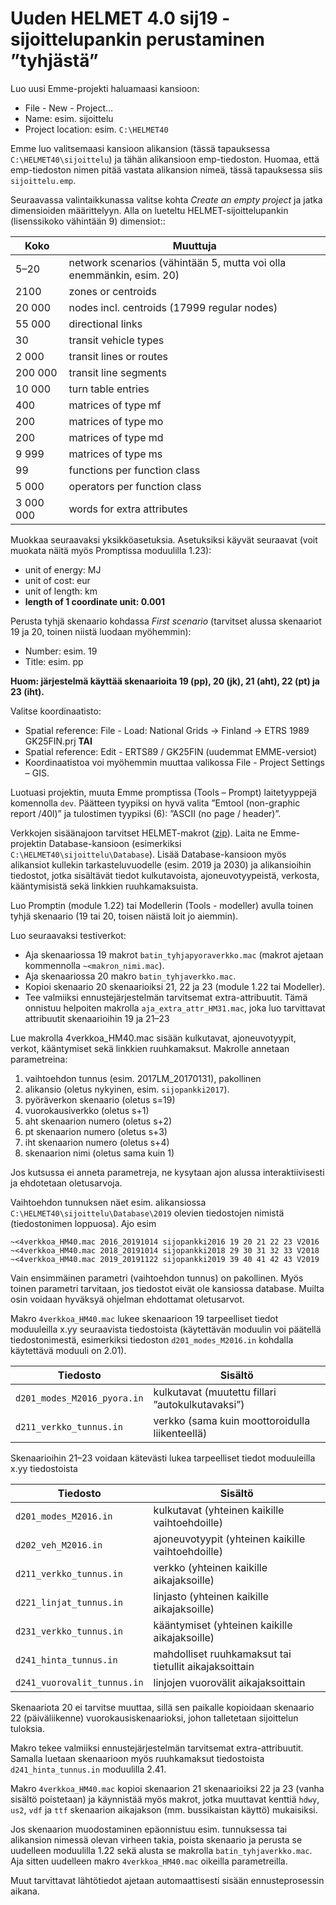 # Uuden HELMET 4.0 sij19 -sijoittelupankin perustaminen ”tyhjästä”

Luo uusi Emme-projekti haluamaasi kansioon:
- File - New - Project…
-	Name: esim. sijoittelu
-	Project location: esim. `C:\HELMET40`

Emme luo valitsemaasi kansioon alikansion (tässä tapauksessa `C:\HELMET40\sijoittelu`) ja tähän alikansioon emp-tiedoston. 
Huomaa, että emp-tiedoston nimen pitää vastata alikansion nimeä, tässä tapauksessa siis `sijoittelu.emp`.

Seuraavassa valintaikkunassa valitse kohta _Create an empty project_ ja jatka dimensioiden määrittelyyn. 
Alla on lueteltu HELMET-sijoittelupankin (lisenssikoko vähintään 9) dimensiot::

| Koko      |Muuttuja                                                             |
|-----------|---------------------------------------------------------------------|
| 5–20      | network scenarios (vähintään 5, mutta voi olla enemmänkin, esim. 20)|
| 2100      | zones or centroids                                                  |
| 20 000    | nodes incl. centroids (17999 regular nodes)                         |
| 55 000    | directional links                                                   |
| 30        | transit vehicle types                                               |
| 2 000     | transit lines or routes                                             |
| 200 000   | transit line segments                                               |
| 10 000    | turn table entries                                                  |
| 400       | matrices of type mf                                                 |
| 200       | matrices of type mo                                                 |
| 200       | matrices of type md                                                 |
| 9 999     | matrices of type ms                                                 |
| 99        | functions per function class                                        |
| 5 000     | operators per function class                                        |
| 3 000 000 | words for extra attributes                                          |

Muokkaa seuraavaksi yksikköasetuksia. Asetuksiksi käyvät seuraavat (voit muokata näitä myös Promptissa moduulilla 1.23):
- unit of energy: MJ
- unit of cost: eur
- unit of length: km
- **length of 1 coordinate unit: 0.001**

Perusta tyhjä skenaario kohdassa _First scenario_ (tarvitset alussa skenaariot 19 ja 20, toinen niistä luodaan myöhemmin):
-	Number: esim. 19 
-	Title: esim. pp

**Huom: järjestelmä käyttää skenaarioita 19 (pp), 20 (jk), 21 (aht), 22 (pt) ja 23 (iht).**

Valitse koordinaatisto:
-	Spatial reference: File - Load: National Grids -> Finland -> ETRS 1989 GK25FIN.prj **TAI**
-	Spatial reference: Edit - ERTS89 / GK25FIN (uudemmat EMME-versiot) 
- Koordinaatistoa voi myöhemmin muuttaa valikossa File - Project Settings – GIS.

Luotuasi projektin, muuta Emme promptissa (Tools – Prompt) laitetyyppejä komennolla `dev`. 
Päätteen tyypiksi on hyvä valita ”Emtool (non-graphic report /40l)” ja tulostimen tyypiksi (6): ”ASCII (no page / header)”.

Verkkojen sisäänajoon tarvitset HELMET-makrot 
([zip](https://minhaskamal.github.io/DownGit/#/home?url=https://github.com/HSLdevcom/helmet-model-system/tree/master/Database)). 
Laita ne Emme-projektin Database-kansioon (esimerkiksi `C:\HELMET40\sijoittelu\Database`). 
Lisää Database-kansioon myös alikansiot kullekin tarkasteluvuodelle (esim. 2019 ja 2030) ja alikansioihin tiedostot, 
jotka sisältävät tiedot kulkutavoista, ajoneuvotyypeistä, verkosta, kääntymisistä sekä linkkien ruuhkamaksuista.

Luo Promptin (module 1.22) tai Modellerin (Tools - modeller) avulla toinen tyhjä skenaario (19 tai 20, toisen näistä loit jo aiemmin).

Luo seuraavaksi testiverkot:
-	Aja skenaariossa 19 makrot `batin_tyhjapyoraverkko.mac` (makrot ajetaan kommennolla `~<makron_nimi.mac`).
-	Aja skenaariossa 20 makro `batin_tyhjaverkko.mac`.
-	Kopioi skenaario 20 skenaarioiksi 21, 22 ja 23 (module 1.22 tai Modeller).
-   Tee valmiiksi ennustejärjestelmän tarvitsemat extra-attribuutit. Tämä onnistuu helpoiten makrolla `aja_extra_attr_HM31.mac`, 
  joka luo tarvittavat attribuutit skenaarioihin 19 ja 21–23

Lue makrolla 4verkkoa_HM40.mac sisään kulkutavat, ajoneuvotyypit, verkot, kääntymiset sekä linkkien ruuhkamaksut.  Makrolle annetaan parametreina:

1. vaihtoehdon tunnus (esim. 2017LM_20170131), pakollinen
2. alikansio (oletus nykyinen, esim. `sijopankki2017`).
3. pyöräverkon skenaario (oletus s=19)
4. vuorokausiverkko (oletus s+1)
5. aht skenaarion numero (oletus s+2)
6. pt skenaarion numero (oletus s+3)
7. iht skenaarion numero (oletus s+4)
8. skenaarion nimi (oletus sama kuin 1)

Jos kutsussa ei anneta parametreja, ne kysytaan ajon alussa interaktiivisesti ja ehdotetaan oletusarvoja.

Vaihtoehdon tunnuksen näet esim. alikansiossa `C:\HELMET40\sijoittelu\Database\2019` olevien tiedostojen nimistä (tiedostonimen loppuosa). Ajo esim

    ~<4verkkoa_HM40.mac 2016_20191014 sijopankki2016 19 20 21 22 23 V2016
    ~<4verkkoa_HM40.mac 2018_20191014 sijopankki2018 29 30 31 32 33 V2018
    ~<4verkkoa_HM40.mac 2019_20191122 sijopankki2019 39 40 41 42 43 V2019
    
Vain ensimmäinen parametri (vaihtoehdon tunnus) on pakollinen. Myös toinen parametri tarvitaan, jos tiedostot eivät ole kansiossa database. Muilta osin voidaan hyväksyä ohjelman ehdottamat oletusarvot.

Makro `4verkkoa_HM40.mac` lukee skenaarioon 19 tarpeelliset tiedot moduuleilla x.yy seuraavista tiedostoista 
(käytettävän moduulin voi päätellä tiedostonimestä, esimerkiksi tiedoston `d201_modes_M2016.in` kohdalla käytettävä moduuli on 2.01).
 
|Tiedosto                    | Sisältö                                           |
|----------------------------|---------------------------------------------------|
|`d201_modes_M2016_pyora.in` |	kulkutavat (muutettu fillari ”autokulkutavaksi”) |
|`d211_verkko_tunnus.in`     |	verkko (sama kuin moottoroidulla liikenteellä)   |

Skenaarioihin 21–23 voidaan kätevästi lukea tarpeelliset tiedot moduuleilla x.yy tiedostoista

|Tiedosto                    | Sisältö                                                    |
|----------------------------|------------------------------------------------------------|
|`d201_modes_M2016.in`	     |	kulkutavat (yhteinen kaikille vaihtoehdoille)             |
|`d202_veh_M2016.in`	       |	ajoneuvotyypit (yhteinen kaikille vaihtoehdoille)         |
|`d211_verkko_tunnus.in`     |	verkko (yhteinen kaikille aikajaksoille)                  |
|`d221_linjat_tunnus.in`     |	linjasto (yhteinen kaikille aikajaksoille)                |
|`d231_verkko_tunnus.in`     |	kääntymiset (yhteinen kaikille aikajaksoille)             |
|`d241_hinta_tunnus.in`      |	mahdolliset ruuhkamaksut tai tietullit aikajaksoittain    |
|`d241_vuorovalit_tunnus.in` |	linjojen vuorovälit aikajaksoittain                       | 

Skenaariota 20 ei tarvitse muuttaa, sillä sen paikalle kopioidaan skenaario 22 (päiväliikenne) vuorokausiskenaarioksi, johon talletetaan sijoittelun tuloksia.

Makro tekee valmiiksi ennustejärjestelmän tarvitsemat extra-attribuutit. 
Samalla luetaan skenaarioon myös ruuhkamaksut tiedostoista `d241_hinta_tunnus.in` moduulilla 2.41.

Makro `4verkkoa_HM40.mac` kopioi skenaarion 21 skenaarioiksi 22 ja 23 (vanha sisältö poistetaan) ja käynnistää myös makrot, 
jotka muuttavat kenttiä `hdwy`, `us2`, `vdf` ja `ttf` skenaarion aikajakson (mm. bussikaistan käyttö) mukaisiksi.

Jos skenaarion muodostaminen epäonnistuu esim. tunnuksessa tai alikansion nimessä olevan virheen takia, 
poista skenaario ja perusta se uudelleen moduulilla 1.22 sekä alusta se makrolla 
`batin_tyhjaverkko.mac`. Aja sitten uudelleen makro `4verkkoa_HM40.mac` oikeilla parametreilla.

Muut tarvittavat lähtötiedot ajetaan automaattisesti sisään ennusteprosessin aikana.

